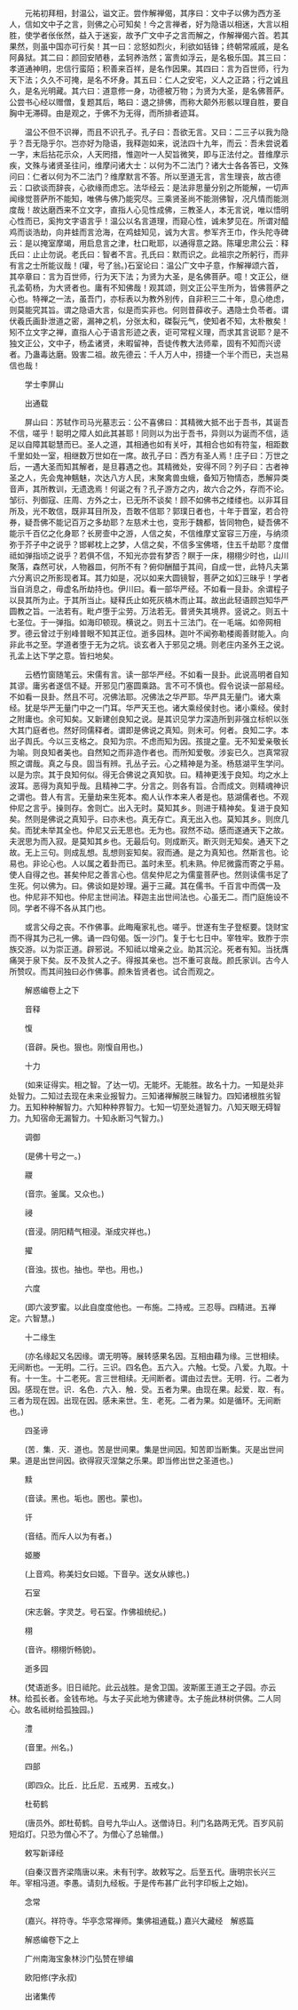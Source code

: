 <!-- { "loadSidebar": true } -->
　　元祐初拜相，封温公，谥文正。尝作解禅偈，其序曰：文中子以佛为西方圣人，信如文中子之言，则佛之心可知矣！今之言禅者，好为隐语以相迷，大言以相胜，使学者伥伥然，益入于迷妄，故予广文中子之言而解之，作解禅偈六首。若其果然，则虽中国亦可行矣！其一曰：忿怒如烈火，利欲如铦锋；终朝常戚戚，是名阿鼻狱。其二曰：颜回安陋巷，孟轲养浩然；富贵如浮云，是名极乐国。其三曰：孝道通神明，忠信行蛮陌；积善来百祥，是名作因果。其四曰：言为百世师，行为天下法；久久不可掩，是名不坏身。其五曰：仁人之安宅，义人之正路；行之诚且久，是名光明藏。其六曰：道意修一身，功德被万物；为贤为大圣，是名佛菩萨。公尝书心经以赠僧，复题其后，略曰：退之排佛，而称大颠外形骸以理自胜，要自胸中无滞碍。由是观之，于佛不为无得，而所排者迹耳。

　　温公不但不识禅，而且不识孔子。孔子曰：吾欲无言。又曰：二三子以我为隐乎？吾无隐乎尔。岂亦好为隐语，我释迦如来，说法四十九年，而云：吾未尝说着一字，末后拈花示众，人天罔措，惟迦叶一人契旨微笑，即与正法付之。昔维摩示疾，文殊与诸贤圣往问，维摩问诸大士：以何为不二法门？诸大士各各答已，文殊问曰：仁者以何为不二法门？维摩默言不答。所以至道无言，言生理丧，故古德云：口欲谈而辞丧，心欲缘而虑忘。法华经云：是法非思量分别之所能解，一切声闻缘觉菩萨所不能知，唯佛与佛乃能究尽。三乘贤圣尚不能测佛智，况凡情而能测度哉！故达磨西来不立文字，直指人心见性成佛，三教圣人，本无言说，唯以悟明心性而已，奚拘文字语言乎！温公以名言道理，而窥心性，诚未梦见在。所谓对醯鸡而谈浩劫，向井蛙而言沧海，在鸡蛙知见，诚为大言。参军齐王巾，作头陀寺碑云：是以掩室摩竭，用启息言之津，杜口毗耶，以通得意之路。陈瓘忠肃公云：释氏曰：止止勿说。老氏曰：智者不言。孔氏曰：默而识之。此祖宗之所躬行，而非有言之士所能议哉！(瓘，号了翁。)石室论曰：温公广文中子意，作解禅颂六首，其卒章曰：言为百世师，行为天下法；为贤为大圣，是名佛菩萨。噫！文正公，继孔孟荀杨，为大贤者也。庸有不知佛哉！观其颂，则文正公平生所为，皆佛菩萨之心也。特禅之一法，虽吾门，亦标表以为教外别传，自非积三二十年，息心绝虑，则莫能究其旨。谓之隐语大言，似是而实非也。何则昔薛收子。遇隐士负苓者。谓伏羲氏画卦泄道之密，漏神之机，分张太和，磔裂元气，使知者不知，太朴散矣！矧不立文字之禅，直指人心于语言形迹之表，讵可常程义理，而求其言说耶？是不独文正公，文中子，杨孟诸贤，未暇留神，吾徒传教大法师辈，固有不知而兴谤者。乃蛊毒达磨。毁害二祖。故先德云：千人万人中，捞捷一个半个而已，夫岂易信也哉！

　　学士李屏山

　　出通载

　　屏山曰：苏轼作司马光墓志云：公不喜佛曰：其精微大抵不出于吾书，其诞吾不信，嗟乎！聪明之障人如此其甚耶！同则以为出于吾书，异则以为诞而不信，适足以自障其聪慧而已。圣人之道，其相通也如有关吁，其相合也如有符玺，相距数千里如处一室，相继数万世如在一席。故孔子曰：西方有圣人焉！庄子曰：万世之后，一遇大圣而知其解者，是旦暮遇之也。其精微处，安得不同？列子曰：古者神圣之人，先会鬼神魑魅，次达八方人民，末聚禽兽虫蛾，备知万物情态，悉解异类音声，其所教训，无遗逸焉！何诞之有？孔子游方之内，故六合之外，存而不论。邹衍、列御寇、庄周、方外之士，已无所不谈矣！顾不如佛书之缕缕也。以非耳目所及，光不敢信，既非耳目所及，吾敢不信耶？郭璞日者也，十年于晋室，若合符券，疑吾佛不能记百万之多劫耶？左慈术士也，变形于魏都，皆同物色，疑吾佛不能示千百亿之化身耶？长房壸中之游，人信之矣，不信维摩丈室容三万座，与纳须弥于芥子中之说乎？邯郸枕上之梦，人信之矣，不信多宝佛塔，住五千劫耶？度僧祗如弹指顷之说乎？若俱不信，不知光亦尝有梦否？瞑于一床，栩栩少时也，山川聚落，森然可状，人物器皿，何所不有？俯仰酬醋于其间，自成一世，此特凡夫第六分离识之所影现者耳。其力如是，况以如来大圆镜智，菩萨之如幻三昧乎！学者当自消息之，毋虚名所劫持也。伊川曰。看一部华严经。不如看一艮卦。余谓程子以艮其所为止。于其所当止。疑释氏止如死灰槁木而止耳。故出此轻语顾岂知华严圆教之旨。一法若有。毗卢堕于尘劳。万法若无。普贤失其境界。竖说之。则五十七圣位。于一弹指。如海印顿现。横说之。则五十三法门。在一毛端。如帝网相罗。德云曾过于别峰普眼不知其正位。逝多园林。迦叶不闻弥勒楼阁善财能入。向非此书之至。学道者堕于无为之坑。谈玄者入于邪见之境。则老庄内圣外王之说。孔孟上达下学之意。皆扫地矣。

　　云栖竹窗随笔云。宋儒有言。读一部华严经。不如看一艮卦。此说高明者自知其谬。庸劣者遂信不疑。开邪见门塞圆乘路。言不可不慎也。假令说读一部易经。不如看一艮卦。然且不可。况佛法耶。况佛法之华严耶。华严具无量门。诸大乘经。犹是华严无量门中之一门耳。华严天王也。诸大乘经侯封也。诸小乘经。侯封之附庸也。余可知矣。又新建创良知之说。是其识见学力深造所到非强立标帜以张大其门庭者也。然好同儒释者。谓即是佛说之真知。则未可。何者。良知二字。本出子舆氏。今以三支格之。良知为宗。不虑而知为因。孩提之童。无不知爱亲敬长为喻。则良知者美也。自然知之而非造作者也。而所知爱敬。涉妄已久。岂真常寂照之谓哉。真之与良。固当有辨。孔丛子云。心之精神是为圣。杨慈湖平生学问。以是为宗。其于良知何似。得无合佛说之真知欤。曰。精神更浅于良知。均之水上波耳。恶得为真知乎哉。且精神二字。分言之。则各有旨。合而成文。则精魂神识之谓也。昔人有言。无量劫来生死本。痴人认作本来人者是也。慈湖儒者也。不观仲尼之言乎。操则存。舍则亡。出入无时。莫知其乡。则进于精神矣。复进于良知矣。然则是佛说之真知乎。曰亦未也。真无存亡。真无出入也。莫知其乡。则庶几矣。而犹未举其全也。仲尼又云无思也。无为也。寂然不动。感而遂通天下之故。夫泯思为而入寂。是莫知其乡也。无最后句。则成断灭。断灭则无知矣。通天下之故。无上三句。则成乱想。乱想则妄知矣。寂而通。是之为真知也。然斯言也。论易也。非论心也。人以属之着卦而已。盖时未至。机未熟。仲尼微露而寄之乎易。使人自得之也。甚矣仲尼之善言心也。信矣仲尼之为儒童菩萨也。然则读儒书足了生死。何以佛为。曰。佛谈如是妙理。遍于三藏。其在儒书。千百言中而偶一及也。仲尼非不知也。仲尼主世间法。释迦主出世间法也。心虽无二。而门庭施设不同。学者不得不各从其门也。

　　或言父母之丧。不作佛事。此晦庵家礼也。嗟乎。世遂有生子登枢要。饶财宝而不得其为己礼一佛。诵一四句偈。饭一沙门。复于七七日中。宰牲牢。致胙于宗族交游。以为崇正道。辟邪说。不知祗以增亲之业。助其沉沦。死者有知。当抚膺痛哭于泉下矣。反不及贫人之子。得报其亲也。岂不重可哀哉。颜氏家训。古今人所赞叹。而其间独曰必作佛事。颜朱皆贤者也。试合而观之。

　　解惑编卷上之下

　　音释

　　愎

　　(音辟。戾也。狠也。刚愎自用也。)

　　十力

　　(如来证得实。相之智。了达一切。无能坏。无能胜。故名十力。一知是处非处智力。二知过去现在未来业报智力。三知诸禅解脱三昧智力。四知诸根胜劣智力。五知种种解智力。六知种种界智力。七知一切至处道智力。八知天眼无碍智力。九知宿命无漏智力。十知永断习气智力。)

　　调御

　　(是佛十号之一。)

　　鬷

　　(音宗。釜属。又众也。)

　　祲

　　(音浸。阴阳精气相浸。渐成灾祥也。)

　　擢

　　(音浊。拔也。抽也。举也。用也。)

　　六度

　　(即六波罗蜜。以此自度度他也。一布施。二持戒。三忍辱。四精进。五禅定。六智慧。)

　　十二缘生

　　(亦名缘起又名因缘。谓无明等。展转感果名因。互相由藉为缘。三世相续。无间断也。一无明。二行。三识。四名色。五六入。六触。七受。八爱。九取。十有。十一生。十二老死。言三世相续。无间断者。谓由过去世。无明．行。二者为因。感现在世。识．名色．六入．触．受。五者为果。由现在果。起爱．取．有。三者为现在因。出现在因。感未来世。生．老死。二者为果。如是循环。无间断也。)

　　四圣谛

　　(苦．集．灭．道也。苦是世间果。集是世间因。知苦即当断集。灭是出世间果。道是出世间因。欲得寂灭涅槃之乐果。即当修出世之圣道也。)

　　黩

　　(音读。黑也。垢也。圂也。蒙也)。

　　讦

　　(音结。而斥人以为有者。)

　　姬媵

　　(上音鸡。称美妇女曰姬。下音孕。送女从嫁也。)

　　石室

　　(宋志磐。字灵芝。号石室。作佛祖统纪。)

　　栩

　　(音许。栩栩忻畅貌)。

　　逝多园

　　(梵语逝多。旧日祗陀。此云战胜。是舍卫国。波斯匿王道王之子园。亦云林。给孤长者。金钱布地。与太子买此地为佛建寺。太子施此林树供佛。二人同心。故名祗树给孤独园。)

　　澧

　　(音里。州名。)

　　四部

　　(即四众。比丘．比丘尼．五戒男．五戒女。)

　　杜荀鹤

　　(唐员外。郎杜荀鹤。自号九华山人。送僧诗日。利门名路两无凭。百岁风前短焰灯。只恐为僧心不了。为僧心了总输僧。)

　　敕写新译经

　　(自秦汉晋齐梁隋唐以来。未有刊字。故敕写之。后至五代。唐明宗长兴三年。宰相冯道。李愚。请刻九经板。于是传布甚广此刊字印板上之始)。

　　念常

　　(嘉兴。祥符寺。华亭念常禅师。集佛祖通载。)
嘉兴大藏经　解惑篇


　　解惑编卷下之上

　　广州南海宝象林沙门弘赞在犙编

　　欧阳修(字永叔)

　　出诸集传

